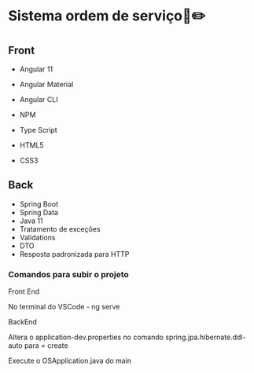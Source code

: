 # Sistema ordem de serviço:page_facing_up::pencil2:

## Front

- Angular 11

- Angular Material

- Angular CLI

- NPM

- Type Script

- HTML5

- CSS3

  

## Back

- Spring Boot
- Spring Data
- Java 11
- Tratamento de exceções
- Validations
- DTO
- Resposta padronizada para HTTP

### Comandos para subir o projeto

Front End

No terminal do VSCode - ng serve

BackEnd 

Altera o application-dev.properties no comando spring.jpa.hibernate.ddl-auto para = create

Execute o OSApplication.java do main













